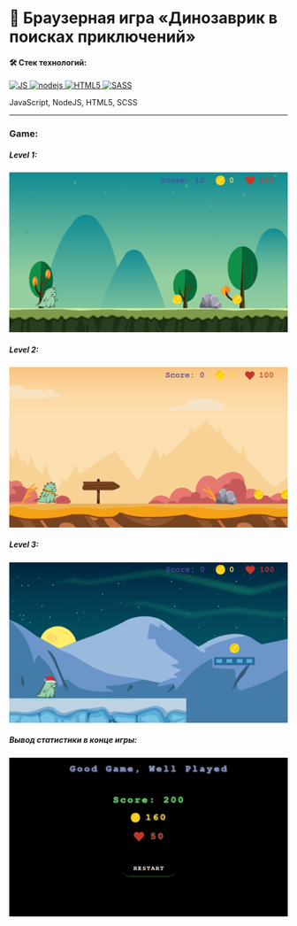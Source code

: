 # :t-rex: Браузерная игра «Динозаврик в поисках приключений»

#### :hammer_and_wrench: Стек технологий:
<a href="https://developer.mozilla.org/en-US/docs/Web/JavaScript" target="_blank" rel="noreferrer">
   <img src="https://raw.githubusercontent.com/danielcranney/readme-generator/main/public/icons/skills/javascript-colored.svg" width="36" height="36" alt="JS" />
</a>
<a href="https://developer.mozilla.org/en-US/docs/Web/nodejs" target="_blank" rel="noreferrer">
   <img src="https://raw.githubusercontent.com/danielcranney/readme-generator/main/public/icons/skills/nodejs-colored.svg" width="36" height="36" alt="nodejs" />
</a>
<a href="https://developer.mozilla.org/en-US/docs/Glossary/HTML5" target="_blank" rel="noreferrer">
   <img src="https://raw.githubusercontent.com/danielcranney/readme-generator/main/public/icons/skills/html5-colored.svg" width="36" height="36" alt="HTML5" />
</a>
<a href="https://developer.mozilla.org/en-US/docs/Glossary/sass" target="_blank" rel="noreferrer">
   <img src="https://raw.githubusercontent.com/danielcranney/readme-generator/main/public/icons/skills/sass-colored.svg" width="36" height="36" alt="SASS" />
</a>

<p>JavaScript, NodeJS, HTML5, SCSS</p>

---

### Game:

##### Level 1:
![](/static/1.png)

##### Level 2:
![](/static/2.png)

##### Level 3:
![](/static/3.png)

##### Вывод статистики в конце игры:
![](/static/end.gif)

